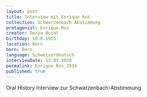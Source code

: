 ```yaml
---
layout: post
title: Interview mit Enrique Ros
collection: Schwarzenbach-Abstimmung
protagonist: Enrique Ros
creator: Derya Bozat
birthday: 10.8.1955
location: Bern
born: Bern
language: Schweizerdeutsch
interviewDate: 13.03.2020
permalink: Enrique_Ros_3534
published: true
---
```

Oral History Interview zur Schwarzenbach-Abstimmung
